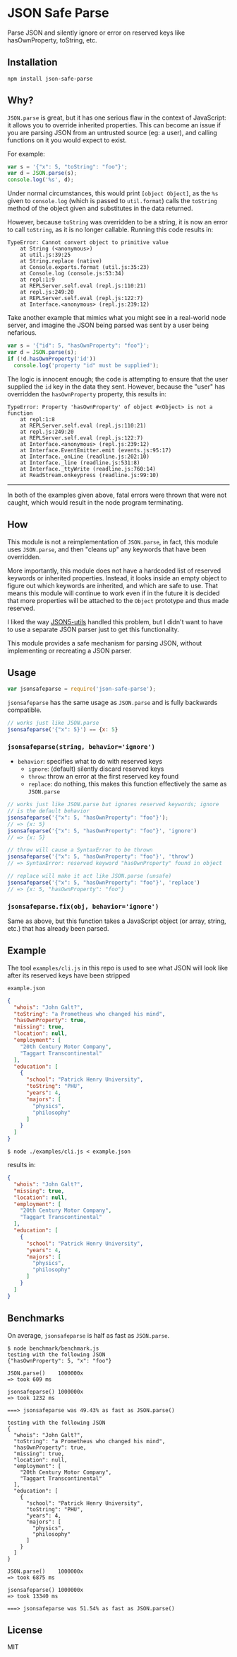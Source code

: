 JSON Safe Parse
===============

Parse JSON and silently ignore or error on reserved keys like hasOwnProperty,
toString, etc.

Installation
------------

    npm install json-safe-parse

Why?
----

`JSON.parse` is great, but it has one serious flaw in the context of JavaScript:
it allows you to override inherited properties.  This can become an issue if you
are parsing JSON from an untrusted source (eg: a user), and calling functions
on it you would expect to exist.

For example:

``` js
var s = '{"x": 5, "toString": "foo"}';
var d = JSON.parse(s);
console.log('%s', d);
```

Under normal circumstances, this would print `[object Object]`, as the `%s` given
to `console.log` (which is passed to `util.format`) calls the `toString` method
of the object given and substitutes in the data returned.

However, because `toString` was overridden to be a string, it is now an error to
call `toString`, as it is no longer callable.  Running this code results in:

```
TypeError: Cannot convert object to primitive value
    at String (<anonymous>)
    at util.js:39:25
    at String.replace (native)
    at Console.exports.format (util.js:35:23)
    at Console.log (console.js:53:34)
    at repl:1:9
    at REPLServer.self.eval (repl.js:110:21)
    at repl.js:249:20
    at REPLServer.self.eval (repl.js:122:7)
    at Interface.<anonymous> (repl.js:239:12)
```

Take another example that mimics what you might see in a real-world node
server, and imagine the JSON being parsed was sent by a user being nefarious.

``` js
var s = '{"id": 5, "hasOwnProperty": "foo"}';
var d = JSON.parse(s);
if (!d.hasOwnProperty('id'))
  console.log('property "id" must be supplied');
```

The logic is innocent enough; the code is attempting to ensure that the
user supplied the `id` key in the data they sent.  However, because the
"user" has overridden the `hasOwnProperty` property, this results in:

```
TypeError: Property 'hasOwnProperty' of object #<Object> is not a function
    at repl:1:8
    at REPLServer.self.eval (repl.js:110:21)
    at repl.js:249:20
    at REPLServer.self.eval (repl.js:122:7)
    at Interface.<anonymous> (repl.js:239:12)
    at Interface.EventEmitter.emit (events.js:95:17)
    at Interface._onLine (readline.js:202:10)
    at Interface._line (readline.js:531:8)
    at Interface._ttyWrite (readline.js:760:14)
    at ReadStream.onkeypress (readline.js:99:10)
```

---

In both of the examples given above, fatal errors were thrown that were not caught,
which would result in the node program terminating.

How
---

This module is not a reimplementation of `JSON.parse`, in fact, this module uses
`JSON.parse`, and then "cleans up" any keywords that have been overridden.

More importantly, this module does not have a hardcoded list of reserved
keywords or inherited properties.  Instead, it looks inside an empty object
to figure out which keywords are inherited, and which are safe to use.  That
means this module will continue to work even if in the future it is decided
that more properties will be attached to the `Object` prototype and thus
made reserved.

I liked the way [JSON5-utils](https://github.com/rlidwka/json5-utils)
handled this problem, but I didn't want to have to use a separate JSON
parser just to get this functionality.

This module provides a safe mechanism for parsing JSON, without implementing or
recreating a JSON parser.

Usage
-----

``` js
var jsonsafeparse = require('json-safe-parse');
```

`jsonsafeparse` has the same usage as `JSON.parse` and is fully backwards
compatible.

``` js
// works just like JSON.parse
jsonsafeparse('{"x": 5}') == {x: 5}
```

### `jsonsafeparse(string, behavior='ignore')`

- `behavior`: specifies what to do with reserved keys
  - `ignore`: (default) silently discard reserved keys
  - `throw`: throw an error at the first reserved key found
  - `replace`: do nothing, this makes this function effectively the same as `JSON.parse`


``` js
// works just like JSON.parse but ignores reserved keywords; ignore
// is the default behavior
jsonsafeparse('{"x": 5, "hasOwnProperty": "foo"}');
// => {x: 5}
jsonsafeparse('{"x": 5, "hasOwnProperty": "foo"}', 'ignore')
// => {x: 5}

// throw will cause a SyntaxError to be thrown
jsonsafeparse('{"x": 5, "hasOwnProperty": "foo"}', 'throw')
// => SyntaxError: reserved keyword "hasOwnProperty" found in object

// replace will make it act like JSON.parse (unsafe)
jsonsafeparse('{"x": 5, "hasOwnProperty": "foo"}', 'replace')
// => {x: 5, "hasOwnProperty": "foo"}
```

### `jsonsafeparse.fix(obj, behavior='ignore')`

Same as above, but this function takes a JavaScript object (or array,
string, etc.) that has already been parsed.

Example
-------

The tool `examples/cli.js` in this repo is used to see what JSON
will look like after its reserved keys have been stripped

`example.json`

``` json
{
  "whois": "John Galt?",
  "toString": "a Prometheus who changed his mind",
  "hasOwnProperty": true,
  "missing": true,
  "location": null,
  "employment": [
    "20th Century Motor Company",
    "Taggart Transcontinental"
  ],
  "education": [
    {
      "school": "Patrick Henry University",
      "toString": "PHU",
      "years": 4,
      "majors": [
        "physics",
        "philosophy"
      ]
    }
  ]
}
```

    $ node ./examples/cli.js < example.json

results in:

``` json
{
  "whois": "John Galt?",
  "missing": true,
  "location": null,
  "employment": [
    "20th Century Motor Company",
    "Taggart Transcontinental"
  ],
  "education": [
    {
      "school": "Patrick Henry University",
      "years": 4,
      "majors": [
        "physics",
        "philosophy"
      ]
    }
  ]
}
```

Benchmarks
----------

On average, `jsonsafeparse` is half as fast as `JSON.parse`.

    $ node benchmark/benchmark.js
    testing with the following JSON
    {"hasOwnProperty": 5, "x": "foo"}

    JSON.parse()    1000000x
    => took 609 ms

    jsonsafeparse() 1000000x
    => took 1232 ms

    ===> jsonsafeparse was 49.43% as fast as JSON.parse()

    testing with the following JSON
    {
      "whois": "John Galt?",
      "toString": "a Prometheus who changed his mind",
      "hasOwnProperty": true,
      "missing": true,
      "location": null,
      "employment": [
        "20th Century Motor Company",
        "Taggart Transcontinental"
      ],
      "education": [
        {
          "school": "Patrick Henry University",
          "toString": "PHU",
          "years": 4,
          "majors": [
            "physics",
            "philosophy"
          ]
        }
      ]
    }

    JSON.parse()    1000000x
    => took 6875 ms

    jsonsafeparse() 1000000x
    => took 13340 ms

    ===> jsonsafeparse was 51.54% as fast as JSON.parse()

License
-------

MIT
